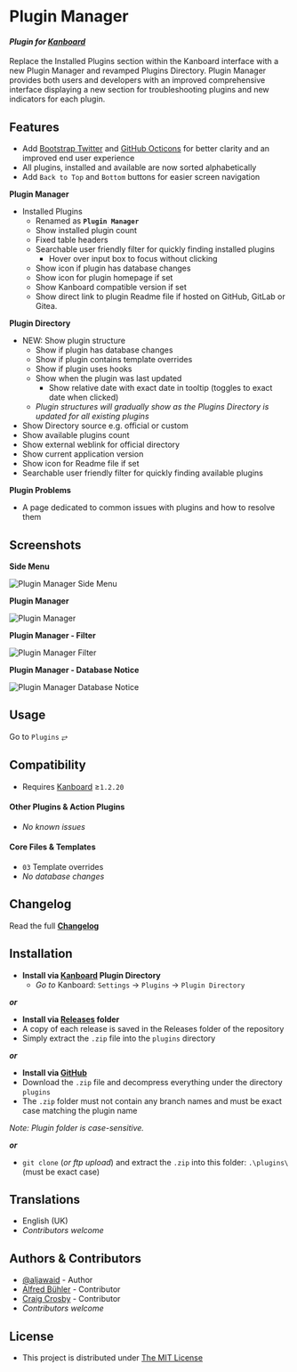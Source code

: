 # Plugin Manager

#### _Plugin for [Kanboard](https://github.com/fguillot/kanboard "Kanboard - Kanban Project Management Software")_

Replace the Installed Plugins section within the Kanboard interface with a new Plugin Manager and revamped Plugins Directory. Plugin Manager provides both users and developers with an improved comprehensive interface displaying a new section for troubleshooting plugins and new indicators for each plugin.


Features
-------------

- Add [Bootstrap Twitter](https://icons.getbootstrap.com) and [GitHub Octicons](https://primer.style/octicons/) for better clarity and an improved end user experience
- All plugins, installed and available are now sorted alphabetically
- Add `Back to Top` and `Bottom` buttons for easier screen navigation

**Plugin Manager**
- Installed Plugins
  - Renamed as **`Plugin Manager`**
  - Show installed plugin count
  - Fixed table headers
  - Searchable user friendly filter for quickly finding installed plugins
    - Hover over input box to focus without clicking
  - Show icon if plugin has database changes
  - Show icon for plugin homepage if set
  - Show Kanboard compatible version if set
  - Show direct link to plugin Readme file if hosted on GitHub, GitLab or Gitea.

**Plugin Directory**
- NEW: Show plugin structure
  - Show if plugin has database changes
  - Show if plugin contains template overrides
  - Show if plugin uses hooks
  - Show when the plugin was last updated
    - Show relative date with exact date in tooltip (toggles to exact date when clicked)
  - _Plugin structures will gradually show as the Plugins Directory is updated for all existing plugins_
- Show Directory source e.g. official or custom
- Show available plugins count
- Show external weblink for official directory
- Show current application version
- Show icon for Readme file if set
- Searchable user friendly filter for quickly finding available plugins

**Plugin Problems**
- A page dedicated to common issues with plugins and how to resolve them

Screenshots
----------

**Side Menu**

![Plugin Manager Side Menu](../master/Screenshots/screenshot-plugin-manager-side-menu.png "Plugin Manager Side Menu")

**Plugin Manager**

![Plugin Manager](../master/Screenshots/screenshot-plugin-manager.png "Installed Plugins becomes Plugin Manager")

**Plugin Manager - Filter**

![Plugin Manager Filter](../master/Screenshots/screenshot-plugin-manager-filter.png "Plugin Manager Filter")

**Plugin Manager - Database Notice**

![Plugin Manager Database Notice](../master/Screenshots/screenshot-plugin-manager-schema-tooltip.png "Database Notice")

Usage
-------------

Go to `Plugins` &#10562;

Compatibility
-------------

- Requires [Kanboard](https://github.com/fguillot/kanboard "Kanboard - Kanban Project Management Software") ≥`1.2.20`

#### Other Plugins & Action Plugins
- _No known issues_
#### Core Files & Templates
- `03` Template overrides
- _No database changes_

Changelog
---------

Read the full [**Changelog**](../master/changelog.md "See changes")
 

Installation
------------

- **Install via [Kanboard](https://github.com/fguillot/kanboard "Kanboard - Kanban Project Management Software") Plugin Directory**
  - _Go to_ Kanboard: `Settings` -> `Plugins` -> `Plugin Directory`

**_or_**

- **Install via [Releases](../master/Releases/ "A copy of each release is saved in the folder") folder**
 - A copy of each release is saved in the Releases folder of the repository
 - Simply extract the `.zip` file into the `plugins` directory

**_or_**

- **Install via [GitHub](https://github.com/aljawaid "Find the correct plugin from the list of repositories")**
- Download the `.zip` file and decompress everything under the directory `plugins`
 - The `.zip` folder must not contain any branch names and must be exact case matching the plugin name

_Note: Plugin folder is case-sensitive._

**_or_**
- `git clone` (_or ftp upload_) and extract the `.zip` into this folder: `.\plugins\` (must be exact case)


Translations
------------

- English (UK)
- _Contributors welcome_


Authors & Contributors
----------------------

- [@aljawaid](https://github.com/aljawaid) - Author
- [Alfred Bühler](https://github.com/alfredbuehler) - Contributor
- [Craig Crosby](https://github.com/creecros) - Contributor
- _Contributors welcome_

License
-------
- This project is distributed under [The MIT License](../master/LICENSE "Read The MIT license")
